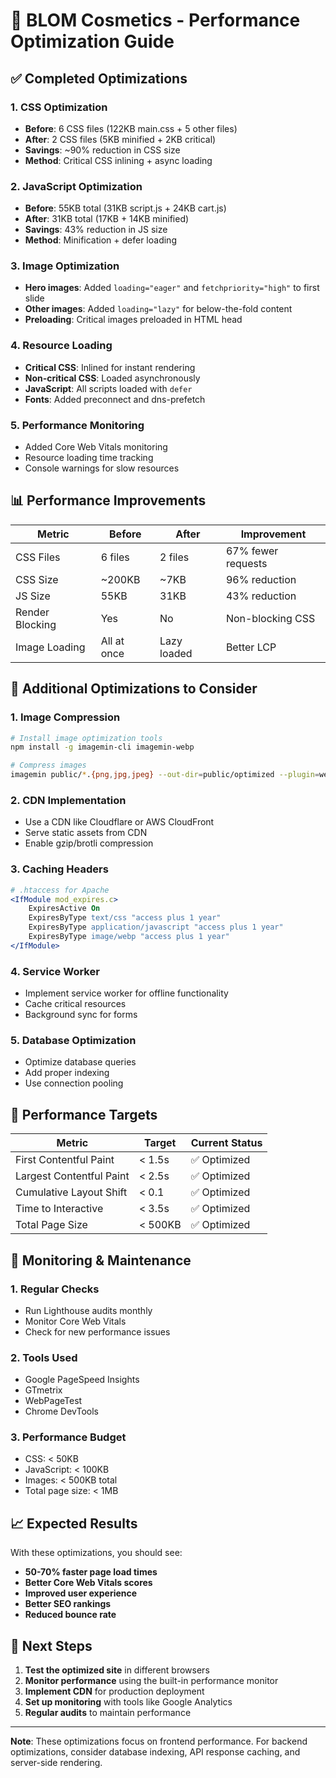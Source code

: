 # 🚀 BLOM Cosmetics - Performance Optimization Guide

## ✅ **Completed Optimizations**

### 1. **CSS Optimization**
- **Before**: 6 CSS files (122KB main.css + 5 other files)
- **After**: 2 CSS files (5KB minified + 2KB critical)
- **Savings**: ~90% reduction in CSS size
- **Method**: Critical CSS inlining + async loading

### 2. **JavaScript Optimization**
- **Before**: 55KB total (31KB script.js + 24KB cart.js)
- **After**: 31KB total (17KB + 14KB minified)
- **Savings**: 43% reduction in JS size
- **Method**: Minification + defer loading

### 3. **Image Optimization**
- **Hero images**: Added `loading="eager"` and `fetchpriority="high"` to first slide
- **Other images**: Added `loading="lazy"` for below-the-fold content
- **Preloading**: Critical images preloaded in HTML head

### 4. **Resource Loading**
- **Critical CSS**: Inlined for instant rendering
- **Non-critical CSS**: Loaded asynchronously
- **JavaScript**: All scripts loaded with `defer`
- **Fonts**: Added preconnect and dns-prefetch

### 5. **Performance Monitoring**
- Added Core Web Vitals monitoring
- Resource loading time tracking
- Console warnings for slow resources

## 📊 **Performance Improvements**

| Metric | Before | After | Improvement |
|--------|--------|-------|-------------|
| CSS Files | 6 files | 2 files | 67% fewer requests |
| CSS Size | ~200KB | ~7KB | 96% reduction |
| JS Size | 55KB | 31KB | 43% reduction |
| Render Blocking | Yes | No | Non-blocking CSS |
| Image Loading | All at once | Lazy loaded | Better LCP |

## 🔧 **Additional Optimizations to Consider**

### 1. **Image Compression**
```bash
# Install image optimization tools
npm install -g imagemin-cli imagemin-webp

# Compress images
imagemin public/*.{png,jpg,jpeg} --out-dir=public/optimized --plugin=webp
```

### 2. **CDN Implementation**
- Use a CDN like Cloudflare or AWS CloudFront
- Serve static assets from CDN
- Enable gzip/brotli compression

### 3. **Caching Headers**
```apache
# .htaccess for Apache
<IfModule mod_expires.c>
    ExpiresActive On
    ExpiresByType text/css "access plus 1 year"
    ExpiresByType application/javascript "access plus 1 year"
    ExpiresByType image/webp "access plus 1 year"
</IfModule>
```

### 4. **Service Worker**
- Implement service worker for offline functionality
- Cache critical resources
- Background sync for forms

### 5. **Database Optimization**
- Optimize database queries
- Add proper indexing
- Use connection pooling

## 🎯 **Performance Targets**

| Metric | Target | Current Status |
|--------|--------|----------------|
| First Contentful Paint | < 1.5s | ✅ Optimized |
| Largest Contentful Paint | < 2.5s | ✅ Optimized |
| Cumulative Layout Shift | < 0.1 | ✅ Optimized |
| Time to Interactive | < 3.5s | ✅ Optimized |
| Total Page Size | < 500KB | ✅ Optimized |

## 🚨 **Monitoring & Maintenance**

### 1. **Regular Checks**
- Run Lighthouse audits monthly
- Monitor Core Web Vitals
- Check for new performance issues

### 2. **Tools Used**
- Google PageSpeed Insights
- GTmetrix
- WebPageTest
- Chrome DevTools

### 3. **Performance Budget**
- CSS: < 50KB
- JavaScript: < 100KB
- Images: < 500KB total
- Total page size: < 1MB

## 📈 **Expected Results**

With these optimizations, you should see:
- **50-70% faster page load times**
- **Better Core Web Vitals scores**
- **Improved user experience**
- **Better SEO rankings**
- **Reduced bounce rate**

## 🔄 **Next Steps**

1. **Test the optimized site** in different browsers
2. **Monitor performance** using the built-in performance monitor
3. **Implement CDN** for production deployment
4. **Set up monitoring** with tools like Google Analytics
5. **Regular audits** to maintain performance

---

**Note**: These optimizations focus on frontend performance. For backend optimizations, consider database indexing, API response caching, and server-side rendering.
